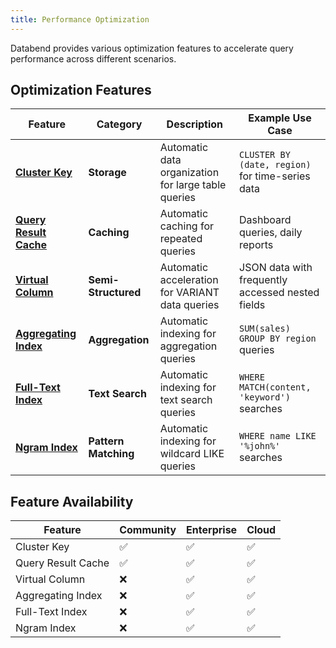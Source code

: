 ```yaml
---
title: Performance Optimization
---
```


Databend provides various optimization features to accelerate query performance across different scenarios.

## Optimization Features

| Feature | Category | Description | Example Use Case |
|---------|----------|-------------|------------------|
| [**Cluster Key**](00-cluster-key.md) | **Storage** | Automatic data organization for large table queries | `CLUSTER BY (date, region)` for time-series data |
| [**Query Result Cache**](query-result-cache.md) | **Caching** | Automatic caching for repeated queries | Dashboard queries, daily reports |
| [**Virtual Column**](01-virtual-column.md) | **Semi-Structured** | Automatic acceleration for VARIANT data queries | JSON data with frequently accessed nested fields |
| [**Aggregating Index**](02-aggregating-index.md) | **Aggregation** | Automatic indexing for aggregation queries | `SUM(sales) GROUP BY region` queries |
| [**Full-Text Index**](03-fulltext-index.md) | **Text Search** | Automatic indexing for text search queries | `WHERE MATCH(content, 'keyword')` searches |
| [**Ngram Index**](ngram-index.md) | **Pattern Matching** | Automatic indexing for wildcard LIKE queries | `WHERE name LIKE '%john%'` searches |

## Feature Availability

| Feature | Community | Enterprise | Cloud |
|---------|-----------|------------|-------|
| Cluster Key | ✅ | ✅ | ✅ |
| Query Result Cache | ✅ | ✅ | ✅ |
| Virtual Column | ❌ | ✅ | ✅ |
| Aggregating Index | ❌ | ✅ | ✅ |
| Full-Text Index | ❌ | ✅ | ✅ |
| Ngram Index | ❌ | ✅ | ✅ |
